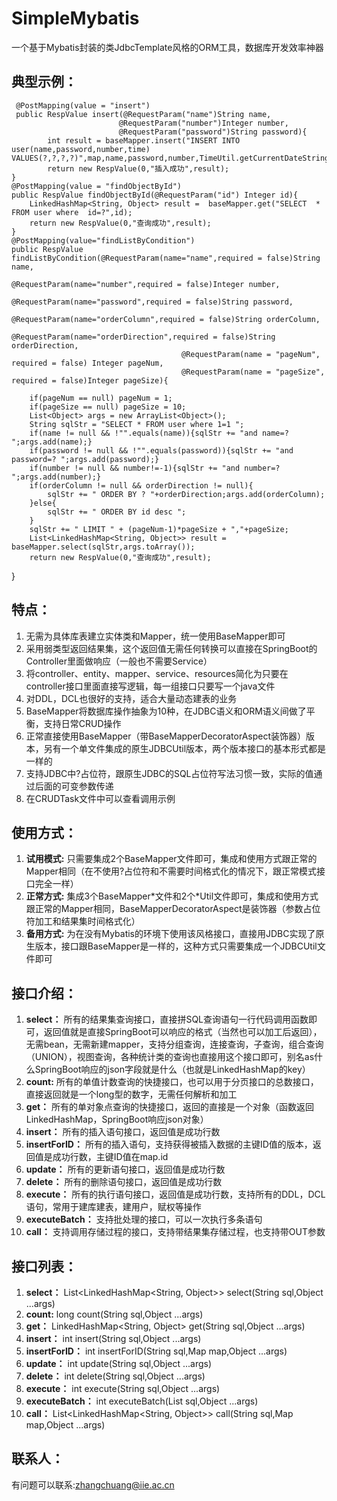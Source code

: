 # SimpleMybatis
一个基于Mybatis封装的类JdbcTemplate风格的ORM工具，数据库开发效率神器

## 典型示例：
     @PostMapping(value = "insert")
     public RespValue insert(@RequestParam("name")String name,
                            @RequestParam("number")Integer number,
                            @RequestParam("password")String password){
            int result = baseMapper.insert("INSERT INTO user(name,password,number,time) VALUES(?,?,?,?)",map,name,password,number,TimeUtil.getCurrentDateString());
            return new RespValue(0,"插入成功",result);
    }
    @PostMapping(value = "findObjectById")
    public RespValue findObjectById(@RequestParam("id") Integer id){
        LinkedHashMap<String, Object> result =  baseMapper.get("SELECT  * FROM user where  id=?",id);
        return new RespValue(0,"查询成功",result);
    }
    @PostMapping(value="findListByCondition")
    public RespValue findListByCondition(@RequestParam(name="name",required = false)String name,
                                          @RequestParam(name="number",required = false)Integer number,
                                          @RequestParam(name="password",required = false)String password,
                                          @RequestParam(name="orderColumn",required = false)String orderColumn,
                                          @RequestParam(name="orderDirection",required = false)String orderDirection,
                                          @RequestParam(name = "pageNum", required = false) Integer pageNum,
                                          @RequestParam(name = "pageSize", required = false)Integer pageSize){

        if(pageNum == null) pageNum = 1;
        if(pageSize == null) pageSize = 10;
        List<Object> args = new ArrayList<Object>();
        String sqlStr = "SELECT * FROM user where 1=1 ";
        if(name != null && !"".equals(name)){sqlStr += "and name=? ";args.add(name);}
        if(password != null && !"".equals(password)){sqlStr += "and password=? ";args.add(password);}
        if(number != null && number!=-1){sqlStr += "and number=? ";args.add(number);}
        if(orderColumn != null && orderDirection != null){
            sqlStr += " ORDER BY ? "+orderDirection;args.add(orderColumn);
        }else{
            sqlStr += " ORDER BY id desc ";
        }
        sqlStr += " LIMIT " + (pageNum-1)*pageSize + ","+pageSize;
        List<LinkedHashMap<String, Object>> result =  baseMapper.select(sqlStr,args.toArray());
        return new RespValue(0,"查询成功",result);
   }

## 特点：
1. 无需为具体库表建立实体类和Mapper，统一使用BaseMapper即可
2. 采用弱类型返回结果集，这个返回值无需任何转换可以直接在SpringBoot的Controller里面做响应（一般也不需要Service）
3. 将controller、entity、mapper、service、resources简化为只要在controller接口里面直接写逻辑，每一组接口只要写一个java文件
4. 对DDL，DCL也很好的支持，适合大量动态建表的业务
5. BaseMapper将数据库操作抽象为10种，在JDBC语义和ORM语义间做了平衡，支持日常CRUD操作
6. 正常直接使用BaseMapper（带BaseMapperDecoratorAspect装饰器）版本，另有一个单文件集成的原生JDBCUtil版本，两个版本接口的基本形式都是一样的
7. 支持JDBC中?占位符，跟原生JDBC的SQL占位符写法习惯一致，实际的值通过后面的可变参数传递
8. 在CRUDTask文件中可以查看调用示例

## 使用方式：
1. **试用模式:** 只需要集成2个BaseMapper文件即可，集成和使用方式跟正常的Mapper相同（在不使用?占位符和不需要时间格式化的情况下，跟正常模式接口完全一样）
2. **正常方式:** 集成3个BaseMapper\*文件和2个\*Util文件即可，集成和使用方式跟正常的Mapper相同，BaseMapperDecoratorAspect是装饰器（参数占位符加工和结果集时间格式化）
3. **备用方式:** 为在没有Mybatis的环境下使用该风格接口，直接用JDBC实现了原生版本，接口跟BaseMapper是一样的，这种方式只需要集成一个JDBCUtil文件即可

## 接口介绍：
1. **select：** 所有的结果集查询接口，直接拼SQL查询语句一行代码调用函数即可，返回值就是直接SpringBoot可以响应的格式（当然也可以加工后返回），无需bean，无需新建mapper，支持分组查询，连接查询，子查询，组合查询（UNION），视图查询，各种统计类的查询也直接用这个接口即可，别名as什么SpringBoot响应的json字段就是什么（也就是LinkedHashMap的key）
2. **count:** 所有的单值计数查询的快捷接口，也可以用于分页接口的总数接口，直接返回就是一个long型的数字，无需任何解析和加工
3. **get：** 所有的单对象点查询的快捷接口，返回的直接是一个对象（函数返回LinkedHashMap，SpringBoot响应json对象）
4. **insert：** 所有的插入语句接口，返回值是成功行数
5. **insertForID：** 所有的插入语句，支持获得被插入数据的主键ID值的版本，返回值是成功行数，主键ID值在map.id
6. **update：** 所有的更新语句接口，返回值是成功行数
7. **delete：** 所有的删除语句接口，返回值是成功行数
8. **execute：** 所有的执行语句接口，返回值是成功行数，支持所有的DDL，DCL语句，常用于建库建表，建用户，赋权等操作
9. **executeBatch：** 支持批处理的接口，可以一次执行多条语句
10. **call：** 支持调用存储过程的接口，支持带结果集存储过程，也支持带OUT参数

## 接口列表：
1. **select：** List<LinkedHashMap<String, Object>> select(String sql,Object ...args)
2. **count:** long count(String sql,Object ...args)
3. **get：** LinkedHashMap<String, Object> get(String sql,Object ...args)
4. **insert：** int insert(String sql,Object ...args)
5. **insertForID：** int insertForID(String sql,Map map,Object ...args)
6. **update：** int update(String sql,Object ...args)
7. **delete：** int delete(String sql,Object ...args)
8. **execute：** int execute(String sql,Object ...args)
9. **executeBatch：** int executeBatch(List<String> sql,Object ...args)
10. **call：** List<LinkedHashMap<String, Object>> call(String sql,Map map,Object ...args)

## 联系人：
有问题可以联系:zhangchuang@iie.ac.cn
